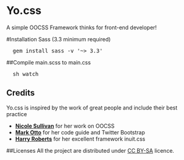 Yo.css
================

A simple OOCSS Framework thinks for front-end developer!

#Installation Sass (3.3 minimum required)
<pre>
  gem install sass -v '~> 3.3'
</pre>

##Compile main.scss to main.css
<pre>
  sh watch
</pre>


## Credits
Yo.css is inspired by the work of great people and include their best practice

* **[Nicole Sullivan](https://twitter.com/stubbornella)** for her work on OOCSS
* **[Mark Otto](https://twitter.com/mdo)** for her code guide and Twitter Bootstrap
* **[Harry Roberts](https://twitter.com/csswizardry)** for her excellent framework inuit.css

##Licenses
All the project are distributed under
[CC BY-SA](http://creativecommons.org/licenses/by/3.0/deed.en) licence.
